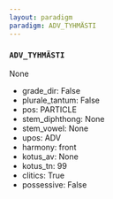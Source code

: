 ```yaml
---
layout: paradigm
paradigm: ADV_TYHMÄSTI
---
```

### ` ADV_TYHMÄSTI `

None
* grade_dir: False
* plurale_tantum: False
* pos: PARTICLE
* stem_diphthong: None
* stem_vowel: None
* upos: ADV
* harmony: front
* kotus_av: None
* kotus_tn: 99
* clitics: True
* possessive: False
